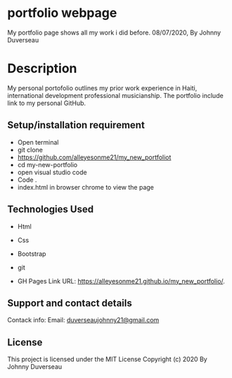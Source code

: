 # portfolio webpage
My portfolio page shows all my work i did before. 
 08/07/2020, By Johnny Duverseau
# Description
My personal portofolio outlines my prior work experience in Haiti, international development professional musicianship. The portfolio include link to my personal GitHub.

## Setup/installation requirement
- Open terminal
- git clone 
-  https://github.com/alleyesonme21/my_new_portfoliot
- cd my-new-portfolio
- open visual studio code 
- Code .
- index.html in browser chrome to view the page 
## Technologies Used
- Html
-  Css
- Bootstrap 
- git

- GH Pages Link
URL: https://alleyesonme21.github.io/my_new_portfolio/.

## Support and contact details
Contack info: Email: duverseaujohnny21@gmail.com

## License
This project is licensed under the MIT License 
Copyright (c)  2020 By Johnny Duverseau